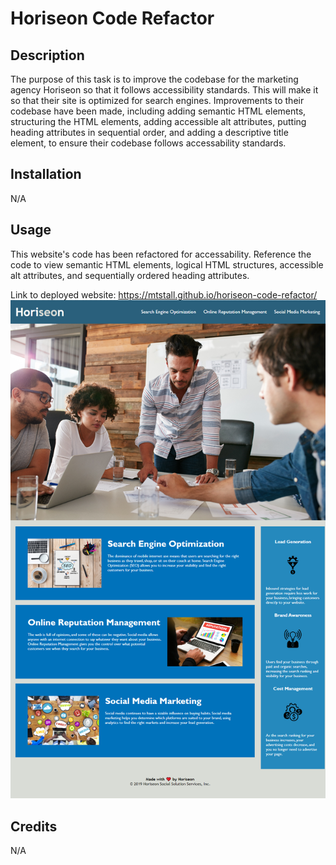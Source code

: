 # Horiseon Code Refactor

## Description

The purpose of this task is to improve the codebase for the marketing agency Horiseon so that it follows accessibility standards. This will make it so that their site is optimized for search engines. Improvements to their codebase have been made, including adding semantic HTML elements, structuring the HTML elements, adding accessible alt attributes, putting heading attributes in sequential order, and adding a descriptive title element, to ensure their codebase follows accessability standards.

## Installation

N/A

## Usage

This website's code has been refactored for accessability. Reference the code to view semantic HTML elements, logical HTML structures, accessible alt attributes, and sequentially ordered heading attributes.

Link to deployed website: https://mtstall.github.io/horiseon-code-refactor/
<img src="./assets/images/horiseon-code-refactor.png" alt="screenshot of deployed site"/>

## Credits

N/A
